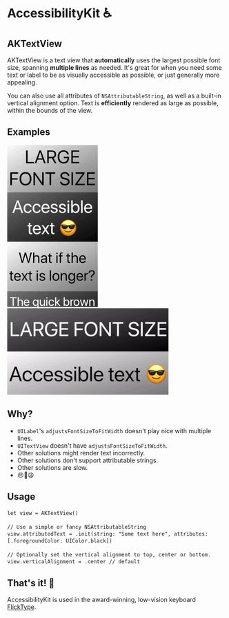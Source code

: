 # AccessibilityKit ♿️

## AKTextView

AKTextView is a text view that **automatically** uses the largest possible font size, spanning **multiple lines** as needed. It's great for when you need some text or label to be as visually accessible as possible, or just generally more appealing.

You can also use all attributes of `NSAttributableString`, as well as a built-in vertical alignment option. Text is **efficiently** rendered as large as possible, within the bounds of the view.

## Examples
![Animated example of AKTextView, portrait](/assets/textview-portrait.gif) ![Animated example of AKTextView, landscape](/assets/textview-landscape.gif)

## Why?

- `UILabel`'s `adjustsFontSizeToFitWidth` doesn't play nice with multiple lines.
- `UITextView` doesn't have `adjustsFontSizeToFitWidth`.
- Other solutions might render text incorrectly.
- Other solutions don't support attributable strings.
- Other solutions are slow.
- 😠😤😩

## Usage

```
let view = AKTextView()

// Use a simple or fancy NSAttributableString
view.attributedText = .init(string: "Some text here", attributes: [.foregroundColor: UIColor.black])

// Optionally set the vertical alignment to top, center or bottom.
view.verticalAlignment = .center // default
```

## That's it! 👏

AccessibilityKit is used in the award-winning, low-vision keyboard [FlickType](https://www.flicktype.com).
